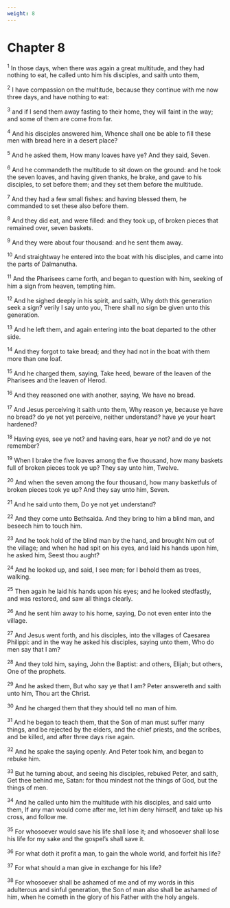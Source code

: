 ```yaml
---
weight: 8
---
```


# Chapter 8

<sup>1</sup> In those days, when there was again a great multitude, and they had nothing to eat, he called unto him his disciples, and saith unto them, 

<sup>2</sup> I have compassion on the multitude, because they continue with me now three days, and have nothing to eat: 

<sup>3</sup> and if I send them away fasting to their home, they will faint in the way; and some of them are come from far. 

<sup>4</sup> And his disciples answered him, Whence shall one be able to fill these men with bread here in a desert place? 

<sup>5</sup> And he asked them, How many loaves have ye? And they said, Seven. 

<sup>6</sup> And he commandeth the multitude to sit down on the ground: and he took the seven loaves, and having given thanks, he brake, and gave to his disciples, to set before them; and they set them before the multitude. 

<sup>7</sup> And they had a few small fishes: and having blessed them, he commanded to set these also before them. 

<sup>8</sup> And they did eat, and were filled: and they took up, of broken pieces that remained over, seven baskets. 

<sup>9</sup> And they were about four thousand: and he sent them away. 

<sup>10</sup> And straightway he entered into the boat with his disciples, and came into the parts of Dalmanutha. 

<sup>11</sup> And the Pharisees came forth, and began to question with him, seeking of him a sign from heaven, tempting him. 

<sup>12</sup> And he sighed deeply in his spirit, and saith, Why doth this generation seek a sign? verily I say unto you, There shall no sign be given unto this generation. 

<sup>13</sup> And he left them, and again entering into the boat departed to the other side. 

<sup>14</sup> And they forgot to take bread; and they had not in the boat with them more than one loaf. 

<sup>15</sup> And he charged them, saying, Take heed, beware of the leaven of the Pharisees and the leaven of Herod. 

<sup>16</sup> And they reasoned one with another, saying, We have no bread. 

<sup>17</sup> And Jesus perceiving it saith unto them, Why reason ye, because ye have no bread? do ye not yet perceive, neither understand? have ye your heart hardened? 

<sup>18</sup> Having eyes, see ye not? and having ears, hear ye not? and do ye not remember? 

<sup>19</sup> When I brake the five loaves among the five thousand, how many baskets full of broken pieces took ye up? They say unto him, Twelve. 

<sup>20</sup> And when the seven among the four thousand, how many basketfuls of broken pieces took ye up? And they say unto him, Seven. 

<sup>21</sup> And he said unto them, Do ye not yet understand? 

<sup>22</sup> And they come unto Bethsaida. And they bring to him a blind man, and beseech him to touch him. 

<sup>23</sup> And he took hold of the blind man by the hand, and brought him out of the village; and when he had spit on his eyes, and laid his hands upon him, he asked him, Seest thou aught? 

<sup>24</sup> And he looked up, and said, I see men; for I behold them as trees, walking. 

<sup>25</sup> Then again he laid his hands upon his eyes; and he looked stedfastly, and was restored, and saw all things clearly. 

<sup>26</sup> And he sent him away to his home, saying, Do not even enter into the village. 

<sup>27</sup> And Jesus went forth, and his disciples, into the villages of Caesarea Philippi: and in the way he asked his disciples, saying unto them, Who do men say that I am? 

<sup>28</sup> And they told him, saying, John the Baptist: and others, Elijah; but others, One of the prophets. 

<sup>29</sup> And he asked them, But who say ye that I am? Peter answereth and saith unto him, Thou art the Christ. 

<sup>30</sup> And he charged them that they should tell no man of him. 

<sup>31</sup> And he began to teach them, that the Son of man must suffer many things, and be rejected by the elders, and the chief priests, and the scribes, and be killed, and after three days rise again. 

<sup>32</sup> And he spake the saying openly. And Peter took him, and began to rebuke him. 

<sup>33</sup> But he turning about, and seeing his disciples, rebuked Peter, and saith, Get thee behind me, Satan: for thou mindest not the things of God, but the things of men. 

<sup>34</sup> And he called unto him the multitude with his disciples, and said unto them, If any man would come after me, let him deny himself, and take up his cross, and follow me. 

<sup>35</sup> For whosoever would save his life shall lose it; and whosoever shall lose his life for my sake and the gospel’s shall save it. 

<sup>36</sup> For what doth it profit a man, to gain the whole world, and forfeit his life? 

<sup>37</sup> For what should a man give in exchange for his life? 

<sup>38</sup> For whosoever shall be ashamed of me and of my words in this adulterous and sinful generation, the Son of man also shall be ashamed of him, when he cometh in the glory of his Father with the holy angels. 


